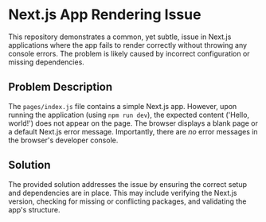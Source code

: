 # Next.js App Rendering Issue

This repository demonstrates a common, yet subtle, issue in Next.js applications where the app fails to render correctly without throwing any console errors.  The problem is likely caused by incorrect configuration or missing dependencies. 

## Problem Description

The `pages/index.js` file contains a simple Next.js app. However, upon running the application (using `npm run dev`), the expected content ('Hello, world!') does not appear on the page.  The browser displays a blank page or a default Next.js error message.  Importantly, there are *no* error messages in the browser's developer console.

## Solution

The provided solution addresses the issue by ensuring the correct setup and dependencies are in place. This may include verifying the Next.js version, checking for missing or conflicting packages, and validating the app's structure.